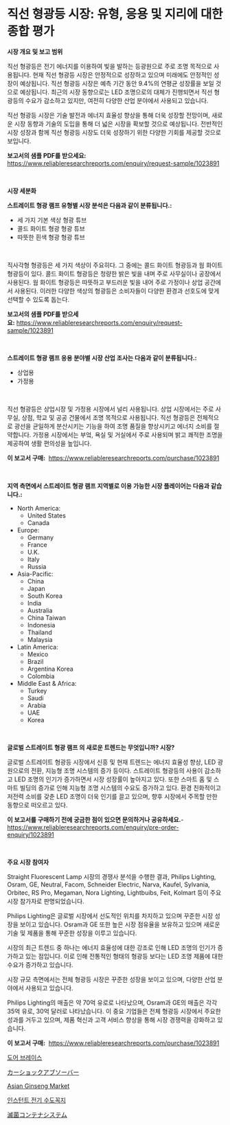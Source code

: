 <p><h1>직선 형광등 시장: 유형, 응용 및 지리에 대한 종합 평가</h1></p><p><strong>시장 개요 및 보고 범위</strong></p>
<p><p>직선 형광등은 전기 에너지를 이용하여 빛을 발하는 등광원으로 주로 조명 목적으로 사용됩니다. 현재 직선 형광등 시장은 안정적으로 성장하고 있으며 미래에도 안정적인 성장이 예상됩니다. 직선 형광등 시장은 예측 기간 동안 9.4%의 연평균 성장률을 보일 것으로 예상됩니다. 최근의 시장 동향으로는 LED 조명으로의 대체가 진행되면서 직선 형광등의 수요가 감소하고 있지만, 여전히 다양한 산업 분야에서 사용되고 있습니다. </p><p>직선 형광등 시장은 기술 발전과 에너지 효율성 향상을 통해 더욱 성장할 전망이며, 새로운 시장 동향과 기술의 도입을 통해 더 넓은 시장을 확보할 것으로 예상됩니다. 전반적인 시장 성장과 함께 직선 형광등 시장도 더욱 성장하기 위한 다양한 기회를 제공할 것으로 보입니다.</p></p>
<p><strong>보고서의 샘플 PDF를 받으세요:</strong> <a href="https://www.reliableresearchreports.com/enquiry/request-sample/1023891">https://www.reliableresearchreports.com/enquiry/request-sample/1023891</a></p>
<p>&nbsp;</p>
<p><strong>시장 세분화</strong></p>
<p><strong>스트레이트 형광 램프 유형별 시장 분석은 다음과 같이 분류됩니다.:</strong></p>
<p><ul><li>세 가지 기본 색상 형광 튜브</li><li>콜드 화이트 형광 형광 튜브</li><li>따뜻한 흰색 형광 형광 튜브</li></ul></p>
<p>&nbsp;</p>
<p><p>직사각형 형광등은 세 가지 색상이 주요히다. 그 중에는 콜드 화이트 형광등과 웜 화이트 형광등이 있다. 콜드 화이트 형광등은 청량한 밝은 빛을 내며 주로 사무실이나 공장에서 사용된다. 웜 화이트 형광등은 따뜻하고 부드러운 빛을 내어 주로 가정이나 상업 공간에서 사용된다. 이러한 다양한 색상의 형광등은 소비자들이 다양한 환경과 선호도에 맞게 선택할 수 있도록 돕는다.</p></p>
<p><strong>보고서의 샘플 PDF를 받으세요:</strong>&nbsp;<a href="https://www.reliableresearchreports.com/enquiry/request-sample/1023891">https://www.reliableresearchreports.com/enquiry/request-sample/1023891</a></p>
<p>&nbsp;</p>
<p><strong> 스트레이트 형광 램프 응용 분야별 시장 산업 조사는 다음과 같이 분류됩니다.:</strong></p>
<p><ul><li>상업용</li><li>가정용</li></ul></p>
<p>&nbsp;</p>
<p><p>직선 형광등은 상업시장 및 가정용 시장에서 널리 사용됩니다. 상업 시장에서는 주로 사무실, 상점, 학교 및 공공 건물에서 조명 목적으로 사용됩니다. 직선 형광등은 전체적으로 광선을 균일하게 분산시키는 기능을 하여 조명 품질을 향상시키고 에너지 소비를 절약합니다. 가정용 시장에서는 부엌, 욕실 및 거실에서 주로 사용되며 밝고 쾌적한 조명을 제공하여 생활 편의성을 높입니다.</p></p>
<p><strong>이 보고서 구매:</strong>&nbsp; <a href="https://www.reliableresearchreports.com/purchase/1023891">https://www.reliableresearchreports.com/purchase/1023891</a></p>
<p>&nbsp;</p>
<p><strong>지역 측면에서 스트레이트 형광 램프 지역별로 이용 가능한 시장 플레이어는 다음과 같습니다.:</strong></p>
<p><ul>
    <li>
        North America:
        <ul>
            <li>United States</li>
            <li>Canada</li>
        </ul>
    </li>
    <li>
        Europe:
        <ul>
            <li>Germany</li>
            <li>France</li>
            <li>U.K.</li>
            <li>Italy</li>
            <li>Russia</li>
        </ul>
    </li>
    <li>
        Asia-Pacific:
        <ul>
            <li>China</li>
            <li>Japan</li>
            <li>South Korea</li>
            <li>India</li>
            <li>Australia</li>
            <li>China Taiwan</li>
            <li>Indonesia</li>
            <li>Thailand</li>
            <li>Malaysia</li>
        </ul>
    </li>
    <li>
        Latin America:
        <ul>
            <li>Mexico</li>
            <li>Brazil</li>
            <li>Argentina Korea</li>
            <li>Colombia</li>
        </ul>
    </li>
    <li>
        Middle East & Africa:
        <ul>
            <li>Turkey</li>
            <li>Saudi</li>
            <li>Arabia</li>
            <li>UAE</li>
            <li>Korea</li>
        </ul>
    </li>
    </ul></p>
<p>&nbsp;</p>
<p><strong>글로벌 스트레이트 형광 램프 의 새로운 트렌드는 무엇입니까? 시장?</strong></p>
<p><p>글로벌 스트레이트 형광등 시장에서 신흥 및 현재 트렌드는 에너지 효율성 향상, LED 광원으로의 전환, 지능형 조명 시스템의 증가 등이다. 스트레이트 형광등의 사용이 감소하고 LED 조명의 인기가 증가하면서 시장 성장률이 높아지고 있다. 또한 스마트 홈 및 스마트 빌딩의 증가로 인해 지능형 조명 시스템의 수요도 증가하고 있다. 환경 친화적이고 저전력 소비를 갖춘 LED 조명이 더욱 인기를 끌고 있으며, 향후 시장에서 주목할 만한 동향으로 떠오르고 있다.</p></p>
<p><strong>이 보고서를 구매하기 전에 궁금한 점이 있으면 문의하거나 공유하세요.</strong>- <a href="https://www.reliableresearchreports.com/enquiry/pre-order-enquiry/1023891">https://www.reliableresearchreports.com/enquiry/pre-order-enquiry/1023891</a></p>
<p>&nbsp;</p>
<p><strong>주요 시장 참여자</strong></p>
<p><p>Straight Fluorescent Lamp 시장의 경쟁사 분석을 수행한 결과, Philips Lighting, Osram, GE, Neutral, Facom, Schneider Electric, Narva, Kaufel, Sylvania, Orbitec, RS Pro, Megaman, Nora Lighting, Lightbuibs, Feit, Kolmart 등이 주요 시장 참가자로 판명되었습니다. </p><p>Philips Lighting은 글로벌 시장에서 선도적인 위치를 차지하고 있으며 꾸준한 시장 성장을 보이고 있습니다. Osram과 GE 또한 높은 시장 점유율을 보유하고 있으며 새로운 기술 및 제품을 통해 꾸준한 성장을 이루고 있습니다. </p><p>시장의 최근 트렌드 중 하나는 에너지 효율성에 대한 강조로 인해 LED 조명의 인기가 증가하고 있는 점입니다. 이로 인해 전통적인 형태의 형광등 보다는 LED 조명 제품에 대한 수요가 증가하고 있습니다. </p><p>시장 규모 측면에서는 전체 형광등 시장은 꾸준한 성장을 보이고 있으며, 다양한 산업 분야에서 사용되고 있습니다. </p><p>Philips Lighting의 매출은 약 70억 유로로 나타났으며, Osram과 GE의 매출은 각각 35억 유로, 30억 달러로 나타났습니다. 이 중요 기업들은 전체 형광등 시장에서 주요한 성과를 거두고 있으며, 제품 혁신과 고객 서비스 향상을 통해 시장 경쟁력을 강화하고 있습니다.</p></p>
<p><strong>이 보고서 구매:</strong>&nbsp;&nbsp;<a href="https://www.reliableresearchreports.com/purchase/1023891">https://www.reliableresearchreports.com/purchase/1023891</a></p>
<p><p><a href="https://github.com/oajzkywllm460/Market-Research-Report-List-1/blob/main/7516856410.md">도어 브레이스</a></p><p><a href="https://github.com/mreklxf44233/Market-Research-Report-List-1/blob/main/5230161718.md">カーショックアブソーバー</a></p><p><a href="https://issuu.com/reportprime-2/docs/asian-ginseng-market-size-2030.pptx">Asian Ginseng Market</a></p><p><a href="https://github.com/vsr06p4p49/Market-Research-Report-List-1/blob/main/5871721411.md">인스턴트 전기 수도꼭지</a></p><p><a href="https://github.com/cbigkbh02719/Market-Research-Report-List-1/blob/main/6657469719.md">滅菌コンテナシステム</a></p></p>
